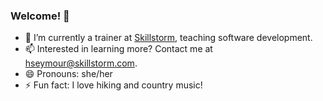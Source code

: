 ### Welcome! 👋

- 🔭 I’m currently a trainer at [Skillstorm](https://skillstorm.com/), teaching software development.
- 📫 Interested in learning more? Contact me at hseymour@skillstorm.com.
- 😄 Pronouns: she/her
- ⚡ Fun fact: I love hiking and country music!
